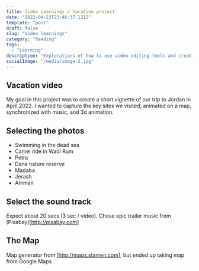 ```yaml
---
title: Video Learnings / Vacation project
date: "2022-04-23T23:46:37.121Z"
template: "post"
draft: false
slug: "Video learnings"
category: "Reading"
tags:
  - "Learning"
description: "Explorations of how to use video editing tools and creating compelling story lines"
socialImage: "/media/image-2.jpg"
---
```



## Vacation video
My goal in this project was to create a short vignette of our trip to Jordan in April 2022. I wanted to capture the key sites we visited, animated on a map, synchronized with music, and 3d animation.

## Selecting the photos

- Swimming in the dead sea
- Camel ride in Wadi Rum
- Petra
- Dana nature reserve
- Madaba
- Jerash
- Amman

## Select the sound track

Expect about 20 secs (3 sec / video). Chose epic trailer music from (Pixabay)[http://pixabay.com]

## The Map

Map generator from [http://maps.stamen.com], but ended up taking map from Google Maps


